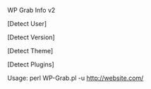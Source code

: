 WP Grab Info v2

[Detect User]

[Detect Version]

[Detect Theme]

[Detect Plugins]

Usage:
perl WP-Grab.pl -u http://website.com/
